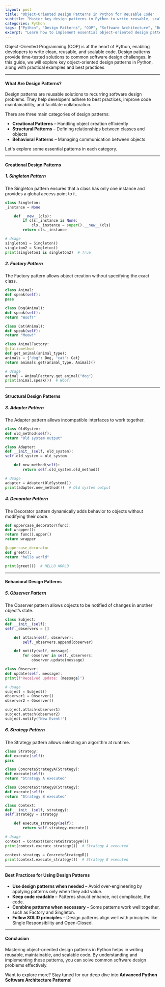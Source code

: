 ```yaml
---
layout: post
title: "Object-Oriented Design Patterns in Python for Reusable Code"
subtitle: "Master key design patterns in Python to write reusable, scalable, and maintainable code"
categories: Python
tags: ["Python", "Design Patterns", "OOP", "Software Architecture", "Best Practices"]
excerpt: "Learn how to implement essential object-oriented design patterns in Python to improve code reusability, maintainability, and scalability."
---
```




Object-Oriented Programming (OOP) is at the heart of Python, enabling developers to write clean, reusable, and scalable code. Design patterns provide time-tested solutions to common software design challenges. In this guide, we will explore key object-oriented design patterns in Python, along with practical examples and best practices.

---

#### What Are Design Patterns?

Design patterns are reusable solutions to recurring software design problems. They help developers adhere to best practices, improve code maintainability, and facilitate collaboration.

There are three main categories of design patterns:

- **Creational Patterns** – Handling object creation efficiently
- **Structural Patterns** – Defining relationships between classes and objects
- **Behavioral Patterns** – Managing communication between objects

Let's explore some essential patterns in each category.

---

#### Creational Design Patterns

##### **1. Singleton Pattern**

The Singleton pattern ensures that a class has only one instance and provides a global access point to it.

```python  
class Singleton:  
_instance = None

    def __new__(cls):  
        if cls._instance is None:  
            cls._instance = super().__new__(cls)  
        return cls._instance  

# Usage
singleton1 = Singleton()  
singleton2 = Singleton()  
print(singleton1 is singleton2)  # True  
```

##### **2. Factory Pattern**

The Factory pattern allows object creation without specifying the exact class.

```python  
class Animal:  
def speak(self):  
pass

class Dog(Animal):  
def speak(self):  
return "Woof!"

class Cat(Animal):  
def speak(self):  
return "Meow!"

class AnimalFactory:  
@staticmethod  
def get_animal(animal_type):  
animals = {"dog": Dog, "cat": Cat}  
return animals.get(animal_type, Animal)()

# Usage
animal = AnimalFactory.get_animal("dog")  
print(animal.speak())  # Woof!  
```

---

#### Structural Design Patterns

##### **3. Adapter Pattern**

The Adapter pattern allows incompatible interfaces to work together.

```python  
class OldSystem:  
def old_method(self):  
return "Old system output"

class Adapter:  
def __init__(self, old_system):  
self.old_system = old_system

    def new_method(self):  
        return self.old_system.old_method()  

# Usage
adapter = Adapter(OldSystem())  
print(adapter.new_method())  # Old system output  
```

##### **4. Decorator Pattern**

The Decorator pattern dynamically adds behavior to objects without modifying their code.

```python  
def uppercase_decorator(func):  
def wrapper():  
return func().upper()  
return wrapper

@uppercase_decorator  
def greet():  
return "hello world"

print(greet())  # HELLO WORLD  
```

---

#### Behavioral Design Patterns

##### **5. Observer Pattern**

The Observer pattern allows objects to be notified of changes in another object’s state.

```python  
class Subject:  
def __init__(self):  
self._observers = []

    def attach(self, observer):  
        self._observers.append(observer)  

    def notify(self, message):  
        for observer in self._observers:  
            observer.update(message)  

class Observer:  
def update(self, message):  
print(f"Received update: {message}")

# Usage
subject = Subject()  
observer1 = Observer()  
observer2 = Observer()

subject.attach(observer1)  
subject.attach(observer2)  
subject.notify("New Event!")  
```

##### **6. Strategy Pattern**

The Strategy pattern allows selecting an algorithm at runtime.

```python  
class Strategy:  
def execute(self):  
pass

class ConcreteStrategyA(Strategy):  
def execute(self):  
return "Strategy A executed"

class ConcreteStrategyB(Strategy):  
def execute(self):  
return "Strategy B executed"

class Context:  
def __init__(self, strategy):  
self.strategy = strategy

    def execute_strategy(self):  
        return self.strategy.execute()  

# Usage
context = Context(ConcreteStrategyA())  
print(context.execute_strategy())  # Strategy A executed

context.strategy = ConcreteStrategyB()  
print(context.execute_strategy())  # Strategy B executed  
```

---

#### Best Practices for Using Design Patterns

- **Use design patterns when needed** – Avoid over-engineering by applying patterns only when they add value.
- **Keep code readable** – Patterns should enhance, not complicate, the code.
- **Combine patterns when necessary** – Some patterns work well together, such as Factory and Singleton.
- **Follow SOLID principles** – Design patterns align well with principles like Single Responsibility and Open-Closed.

---

#### Conclusion

Mastering object-oriented design patterns in Python helps in writing reusable, maintainable, and scalable code. By understanding and implementing these patterns, you can solve common software design problems effectively.

Want to explore more? Stay tuned for our deep dive into **Advanced Python Software Architecture Patterns**!  
